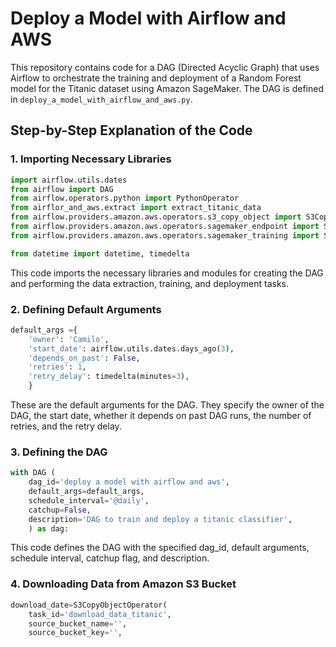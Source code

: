  # Deploy a Model with Airflow and AWS

This repository contains code for a DAG (Directed Acyclic Graph) that uses Airflow to orchestrate the training and deployment of a Random Forest model for the Titanic dataset using Amazon SageMaker. The DAG is defined in `deploy_a_model_with_airflow_and_aws.py`.

## Step-by-Step Explanation of the Code

### 1. Importing Necessary Libraries

```python
import airflow.utils.dates
from airflow import DAG
from airflow.operators.python import PythonOperator
from airflor_and_aws.extract import extract_titanic_data
from airflow.providers.amazon.aws.operators.s3_copy_object import S3CopyObjectOperator
from airflow.providers.amazon.aws.operators.sagemaker_endpoint import SageMakerEndpointOperator
from airflow.providers.amazon.aws.operators.sagemaker_training import SageMakerTraininOperator

from datetime import datetime, timedelta
```

This code imports the necessary libraries and modules for creating the DAG and performing the data extraction, training, and deployment tasks.

### 2. Defining Default Arguments

```python
default_args ={
    'owner': 'Camilo',
    'start_date': airflow.utils.dates.days_ago(3),
    'depends_on_past': False,
    'retries': 1,
    'retry_delay': timedelta(minutes=3),
    }
```

These are the default arguments for the DAG. They specify the owner of the DAG, the start date, whether it depends on past DAG runs, the number of retries, and the retry delay.

### 3. Defining the DAG

```python
with DAG (
    dag_id='deploy a model with airflow and aws',
    default_args=default_args,
    schedule_interval='@daily',
    catchup=False,
    description='DAG to train and deploy a titanic classifier',
    ) as dag:
```

This code defines the DAG with the specified dag_id, default arguments, schedule interval, catchup flag, and description.

### 4. Downloading Data from Amazon S3 Bucket

```python
download_date=S3CopyObjectOperator(
    task_id='download_data_titanic',
    source_bucket_name='',
    source_bucket_key='',
    

